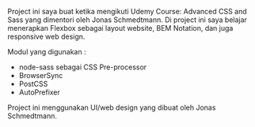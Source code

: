 Project ini saya buat ketika mengikuti Udemy Course: Advanced CSS and Sass yang dimentori oleh Jonas Schmedtmann.
Di project ini saya belajar menerapkan Flexbox sebagai layout website, BEM Notation, dan juga responsive web design.

Modul yang digunakan :
- node-sass sebagai CSS Pre-processor
- BrowserSync
- PostCSS
- AutoPrefixer

Project ini menggunakan UI/web design yang dibuat oleh Jonas Schmedtmann.